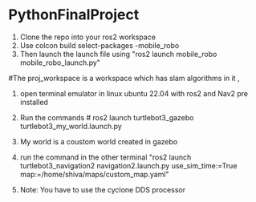 # PythonFinalProject

1. Clone the repo into your ros2 workspace 
2. Use colcon build select-packages -mobile_robo
3. Then launch the launch file using "ros2 launch mobile_robo mobile_robo_launch.py"


#The proj_workspace is a workspace which has slam algorithms in it , 
1. open terminal emulator in linux ubuntu 22.04 with ros2 and Nav2 pre installed 
2. Run the commands # ros2 launch turtlebot3_gazebo turtlebot3_my_world.launch.py 
3. My world is a coustom world created in gazebo 
4. run the command in the other terminal "ros2 launch turtlebot3_navigation2 navigation2.launch.py use_sim_time:=True map:=/home/shiva/maps/custom_map.yaml"

5.  Note: You have to use the cyclone DDS processor 


